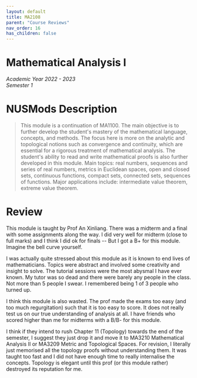 ```yaml
---
layout: default
title: MA2108
parent: "Course Reviews"
nav_order: 16
has_children: false
---
```


# Mathematical Analysis I
*Academic Year 2022 - 2023*  
*Semester 1*

# NUSMods Description
> This module is a continuation of MA1100. The main objective is to further develop the student's mastery of the mathematical language, concepts, and methods. The focus here is more on the analytic and topological notions such as convergence and continuity, which are essential for a rigorous treatment of mathematical analysis. The student's ability to read and write mathematical proofs is also further developed in this module. Main topics: real numbers, sequences and series of real numbers, metrics in Euclidean spaces, open and closed sets, continuous functions, compact sets, connected sets, sequences of functions. Major applications include: intermediate value theorem, extreme value theorem.

# Review
This module is taught by Prof An Xinliang. There was a midterm and a final with some assignments along the way. I did very well for midterm (close to full marks) and I think I did ok for finals -- But I got a B+ for this module. Imagine the bell curve yourself.

I was actually quite stressed about this module as it is known to end lives of mathematicians. Topics were abstract and involved some creativity and insight to solve. The tutorial sessions were the most abysmal I have ever known. My tutor was so dead and there were barely any people in the class. Not more than 5 people I swear. I remembered being 1 of 3 people who turned up.

I think this module is also wasted. The prof made the exams too easy (and too much regurgitation) such that it is too easy to score. It does not really test us on our true understanding of analysis at all. I have friends who scored higher than me for midterms with a B/B- for this module.

I think if they intend to rush Chapter 11 (Topology) towards the end of the semester, I suggest they just drop it and move it to MA3210 Mathematical Analysis II or MA3209 Metric and Topological Spaces. For revision, I literally just memorised all the topology proofs without understanding them. It was taught too fast and I did not have enough time to really internalise the concepts. Topology is elegant until this prof (or this module rather) destroyed its reputation for me.



